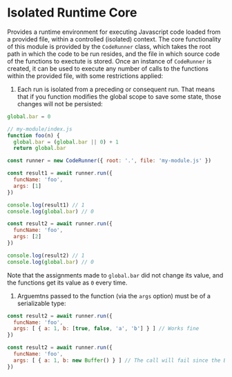 # Isolated Runtime Core

Provides a runtime environment for executing Javascript code loaded from a provided file, within a controlled (isolated) context.
The core functionality of this module is provided by the `CodeRunner` class, which takes the root path in which the code to be run resides, and the file in which source code of the functions to exectute is stored.
Once an instance of `CodeRunner` is created, it can be used to execute any number of calls to the functions within the provided file, with some restrictions applied:
1. Each run is isolated from a preceding or consequent run. That means that if you function modifies the global scope to save some state, those changes will not be persisted:
```js
global.bar = 0

// my-module/index.js
function foo(n) {
  global.bar = (global.bar || 0) + 1
  return global.bar
```

```js
const runner = new CodeRunner({ root: '.', file: 'my-module.js' })

const result1 = await runner.run({
  funcName: 'foo',
  args: [1]
})

console.log(result1) // 1 
console.log(global.bar) // 0

const result2 = await runner.run({
  funcName: 'foo',
  args: [2]
})

console.log(result2) // 1
console.log(global.bar) // 0
```
Note that the assignments made to `global.bar` did not change its value, and the functions get its value as `0` every time.
1. Arguemtns passed to the function (via the `args` option) must be of a serializable type:
```js
const result2 = await runner.run({
  funcName: 'foo',
  args: [ { a: 1, b: [true, false, 'a', 'b'] } ] // Works fine
})

const result2 = await runner.run({
  funcName: 'foo',
  args: [ { a: 1, b: new Buffer() } ] // The call will fail since the Buffer passed is not serializable
})
